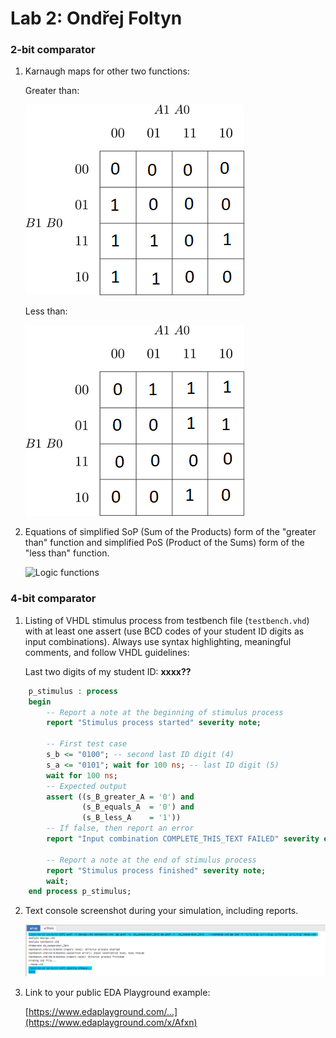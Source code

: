 # Lab 2: Ondřej Foltyn

### 2-bit comparator

1. Karnaugh maps for other two functions:

   Greater than:

   ![K-maps](https://github.com/OndraFoltyn/digital-electronics-1/blob/main/labs/02-logic/images/b_vetsi_nez_A.png)

   Less than:

   ![K-maps](https://github.com/OndraFoltyn/digital-electronics-1/blob/main/labs/02-logic/images/b_menis_nez_A.png)

2. Equations of simplified SoP (Sum of the Products) form of the "greater than" function and simplified PoS (Product of the Sums) form of the "less than" function.

   ![Logic functions](images/comparator_min.png)

### 4-bit comparator

1. Listing of VHDL stimulus process from testbench file (`testbench.vhd`) with at least one assert (use BCD codes of your student ID digits as input combinations). Always use syntax highlighting, meaningful comments, and follow VHDL guidelines:

   Last two digits of my student ID: **xxxx??**

```vhdl
    p_stimulus : process
    begin
        -- Report a note at the beginning of stimulus process
        report "Stimulus process started" severity note;

        -- First test case
        s_b <= "0100"; -- second last ID digit (4)
        s_a <= "0101"; wait for 100 ns; -- last ID digit (5)
        wait for 100 ns;
        -- Expected output
        assert ((s_B_greater_A = '0') and
                (s_B_equals_A  = '0') and
                (s_B_less_A    = '1'))
        -- If false, then report an error
        report "Input combination COMPLETE_THIS_TEXT FAILED" severity error;

        -- Report a note at the end of stimulus process
        report "Stimulus process finished" severity note;
        wait;
    end process p_stimulus;
```

2. Text console screenshot during your simulation, including reports.

   ![Console](https://github.com/OndraFoltyn/digital-electronics-1/blob/main/labs/02-logic/images/console_scrnshot2.png)

3. Link to your public EDA Playground example:

   [https://www.edaplayground.com/...](https://www.edaplayground.com/x/Afxn)
